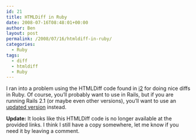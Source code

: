 ```yaml
---
id: 21
title: HTMLDiff in Ruby
date: 2008-07-16T08:48:01+00:00
author: Ben
layout: post
permalink: /2008/07/16/htmldiff-in-ruby/
categories:
  - Ruby
tags:
  - diff
  - htmldiff
  - Ruby
---
```

I ran into a problem using the HTMLDiff code found in [i2](http://dev.rubyonrails.org/browser/tools/i2/trunk/vendor/html_diff/lib/html_diff.rb) for doing nice diffs in Ruby. Of course, you&#8217;ll probably want to use in Rails, but if you are running Rails 2.1 (or maybe even other versions), you&#8217;ll want to use an [updated version](http://www.mypoint.se/wp-content/uploads/2008/06/html_diff.rb) instead.

**Update:** It looks like this HTMLDiff code is no longer available at the provided links. I think I still have a copy somewhere, let me know if you need it by leaving a comment.